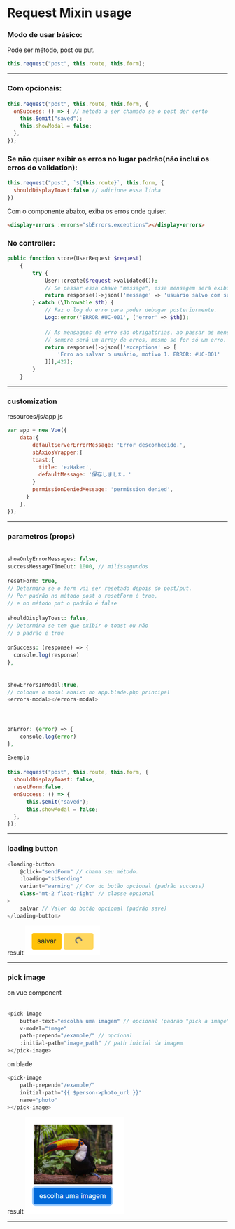 # Request Mixin usage


### Modo de usar básico:

Pode ser método, post ou put.

```js
this.request("post", this.route, this.form);
```

---

### Com opcionais:

```js
this.request("post", this.route, this.form, {
  onSuccess: () => { // método a ser chamado se o post der certo
    this.$emit("saved");
    this.showModal = false;
  },
});
```

### Se não quiser exibir os erros no lugar padrão(não inclui os erros do validation):

```js
this.request("post", `${this.route}`, this.form, {
  shouldDisplayToast:false // adicione essa linha
})
```

Com o componente abaixo, exiba os erros onde quiser.

```html
<display-errors :errors="sbErrors.exceptions"></display-errors>
```

### No controller:

```php
public function store(UserRequest $request)
    {
        try {
            User::create($request->validated());
            // Se passar essa chave "message", essa mensagem será exibida automaticamente no Vue, sa não, será exibida uma mensagem padrão
            return response()->json(['message' => 'usuário salvo com sucesso.']); // mensagem customizada (opcional)
        } catch (\Throwable $th) {
            // Faz o log do erro para poder debugar posteriormente.
            Log::error('ERROR #UC-001', ['error' => $th]); 

            // As mensagens de erro são obrigatórias, ao passar as mensagens no formato abaixo, as mesmas serão exibidas automaticamente no Vue.
            // sempre será um array de erros, mesmo se for só um erro.
            return response()->json(['exceptions' => [
                'Erro ao salvar o usuário, motivo 1. ERROR: #UC-001'
            ]]],422);
        }
    }
```

---
### customization

resources/js/app.js

```js
var app = new Vue({
    data:{
        defaultServerErrorMessage: 'Error desconhecido.',
        sbAxiosWrapper:{
        toast:{
          title: 'ezHaken',
          defaultMessage: '保存しました。'
        }
        permissionDeniedMessage: 'permission denied',
      }
    },
});
```

---

### parametros (props)

```php

showOnlyErrorMessages: false,
successMessageTimeOut: 1000, // milissegundos

resetForm: true,
// Determina se o form vai ser resetado depois do post/put.
// Por padrão no método post o resetForm é true,
// e no método put o padrão é false

shouldDisplayToast: false,
// Determina se tem que exibir o toast ou não 
// o padrão é true

onSuccess: (response) => {
  console.log(response)
},


showErrorsInModal:true,
// coloque o modal abaixo no app.blade.php principal
<errors-modal></errors-modal>



onError: (error) => {
    console.log(error)
},

```

```js
Exemplo

this.request("post", this.route, this.form, {
  shouldDisplayToast: false,
  resetForm:false,
  onSuccess: () => {
      this.$emit("saved");
      this.showModal = false;
  },
});
```

---

### loading button

```js
<loading-button 
    @click="sendForm" // chama seu método.
    :loading="sbSending" 
    variant="warning" // Cor do botão opcional (padrão success)
    class="mt-2 float-right" // classe opcional
>
    salvar // Valor do botão opcional (padrão save)
</loading-button>
```

result
![alt text](img/warning-button.png)

---

### pick image 

on vue component

```js

<pick-image
    button-text="escolha uma imagem" // opcional (padrão "pick a image")
    v-model="image"
    path-prepend="/example/" // opcional
    :initial-path="image_path" // path inicial da imagem
></pick-image>
```

on blade

```js
<pick-image
    path-prepend="/example/"
    initial-path="{{ $person->photo_url }}"
    name="photo"
></pick-image>
```

result
![alt text](img/tucano.png)

---
